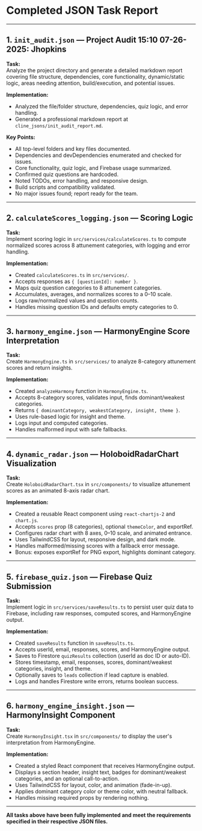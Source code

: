 # Completed JSON Task Report

---

## 1. `init_audit.json` — Project Audit 15:10 07-26-2025: Jhopkins

**Task:**  
Analyze the project directory and generate a detailed markdown report covering file structure, dependencies, core functionality, dynamic/static logic, areas needing attention, build/execution, and potential issues.

**Implementation:**  

- Analyzed the file/folder structure, dependencies, quiz logic, and error handling.
- Generated a professional markdown report at `cline_jsons/init_audit_report.md`.

**Key Points:**

- All top-level folders and key files documented.
- Dependencies and devDependencies enumerated and checked for issues.
- Core functionality, quiz logic, and Firebase usage summarized.
- Confirmed quiz questions are hardcoded.
- Noted TODOs, error handling, and responsive design.
- Build scripts and compatibility validated.
- No major issues found; report ready for the team.

---

## 2. `calculateScores_logging.json` — Scoring Logic

**Task:**  
Implement scoring logic in `src/services/calculateScores.ts` to compute normalized scores across 8 attunement categories, with logging and error handling.

**Implementation:**  

- Created `calculateScores.ts` in `src/services/`.
- Accepts responses as `{ [questionId]: number }`.
- Maps quiz question categories to 8 attunement categories.
- Accumulates, averages, and normalizes scores to a 0–10 scale.
- Logs raw/normalized values and question counts.
- Handles missing question IDs and defaults empty categories to 0.

---

## 3. `harmony_engine.json` — HarmonyEngine Score Interpretation

**Task:**  
Create `HarmonyEngine.ts` in `src/services/` to analyze 8-category attunement scores and return insights.

**Implementation:**  

- Created `analyzeHarmony` function in `HarmonyEngine.ts`.
- Accepts 8-category scores, validates input, finds dominant/weakest categories.
- Returns `{ dominantCategory, weakestCategory, insight, theme }`.
- Uses rule-based logic for insight and theme.
- Logs input and computed categories.
- Handles malformed input with safe fallbacks.

---

## 4. `dynamic_radar.json` — HoloboidRadarChart Visualization

**Task:**  
Create `HoloboidRadarChart.tsx` in `src/components/` to visualize attunement scores as an animated 8-axis radar chart.

**Implementation:**  

- Created a reusable React component using `react-chartjs-2` and `chart.js`.
- Accepts `scores` prop (8 categories), optional `themeColor`, and exportRef.
- Configures radar chart with 8 axes, 0–10 scale, and animated entrance.
- Uses TailwindCSS for layout, responsive design, and dark mode.
- Handles malformed/missing scores with a fallback error message.
- Bonus: exposes exportRef for PNG export, highlights dominant category.

---

## 5. `firebase_quiz.json` — Firebase Quiz Submission

**Task:**  
Implement logic in `src/services/saveResults.ts` to persist user quiz data to Firebase, including raw responses, computed scores, and HarmonyEngine output.

**Implementation:**  

- Created `saveResults` function in `saveResults.ts`.
- Accepts userId, email, responses, scores, and HarmonyEngine output.
- Saves to Firestore `quizResults` collection (userId as doc ID or auto-ID).
- Stores timestamp, email, responses, scores, dominant/weakest categories, insight, and theme.
- Optionally saves to `leads` collection if lead capture is enabled.
- Logs and handles Firestore write errors, returns boolean success.

---

## 6. `harmony_engine_insight.json` — HarmonyInsight Component

**Task:**  
Create `HarmonyInsight.tsx` in `src/components/` to display the user's interpretation from HarmonyEngine.

**Implementation:**  

- Created a styled React component that receives HarmonyEngine output.
- Displays a section header, insight text, badges for dominant/weakest categories, and an optional call-to-action.
- Uses TailwindCSS for layout, color, and animation (fade-in-up).
- Applies dominant category color or theme color, with neutral fallback.
- Handles missing required props by rendering nothing.

---

**All tasks above have been fully implemented and meet the requirements specified in their respective JSON files.**
